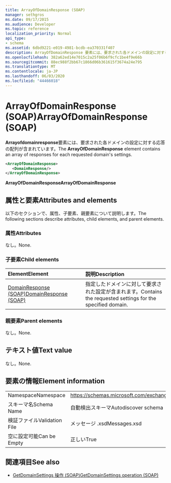 ```yaml
---
title: ArrayOfDomainResponse (SOAP)
manager: sethgros
ms.date: 09/17/2015
ms.audience: Developer
ms.topic: reference
localization_priority: Normal
api_type:
- schema
ms.assetid: 6dbd9221-e019-4981-bcdb-ea370331f407
description: ArrayOfDomainResponse 要素には、要求された各ドメインの設定に対する応答の配列が含まれています。
ms.openlocfilehash: 382a62ed14e7015c2a25f06b6f9cfc1be4f9e66b
ms.sourcegitcommit: 88ec988f2bb67c1866d06b361615f3674a24e795
ms.translationtype: MT
ms.contentlocale: ja-JP
ms.lasthandoff: 06/03/2020
ms.locfileid: "44466018"
---
```

# <a name="arrayofdomainresponse-soap"></a><span data-ttu-id="a7cf2-103">ArrayOfDomainResponse (SOAP)</span><span class="sxs-lookup"><span data-stu-id="a7cf2-103">ArrayOfDomainResponse (SOAP)</span></span>

<span data-ttu-id="a7cf2-104">**Arrayofdomainresponse**要素には、要求された各ドメインの設定に対する応答の配列が含まれています。</span><span class="sxs-lookup"><span data-stu-id="a7cf2-104">The **ArrayOfDomainResponse** element contains an array of responses for each requested domain's settings.</span></span> 
  
```XML
<ArrayOfDomainResponse>
   <DomainResponse/>
</ArrayOfDomainResponse>
```

 <span data-ttu-id="a7cf2-105">**ArrayOfDomainResponse**</span><span class="sxs-lookup"><span data-stu-id="a7cf2-105">**ArrayOfDomainResponse**</span></span>
## <a name="attributes-and-elements"></a><span data-ttu-id="a7cf2-106">属性と要素</span><span class="sxs-lookup"><span data-stu-id="a7cf2-106">Attributes and elements</span></span>

<span data-ttu-id="a7cf2-107">以下のセクションで、属性、子要素、親要素について説明します。</span><span class="sxs-lookup"><span data-stu-id="a7cf2-107">The following sections describe attributes, child elements, and parent elements.</span></span>
  
### <a name="attributes"></a><span data-ttu-id="a7cf2-108">属性</span><span class="sxs-lookup"><span data-stu-id="a7cf2-108">Attributes</span></span>

<span data-ttu-id="a7cf2-109">なし。</span><span class="sxs-lookup"><span data-stu-id="a7cf2-109">None.</span></span>
  
### <a name="child-elements"></a><span data-ttu-id="a7cf2-110">子要素</span><span class="sxs-lookup"><span data-stu-id="a7cf2-110">Child elements</span></span>

|<span data-ttu-id="a7cf2-111">**Element**</span><span class="sxs-lookup"><span data-stu-id="a7cf2-111">**Element**</span></span>|<span data-ttu-id="a7cf2-112">**説明**</span><span class="sxs-lookup"><span data-stu-id="a7cf2-112">**Description**</span></span>|
|:-----|:-----|
|[<span data-ttu-id="a7cf2-113">DomainResponse (SOAP)</span><span class="sxs-lookup"><span data-stu-id="a7cf2-113">DomainResponse (SOAP)</span></span>](domainresponse-soap.md) <br/> |<span data-ttu-id="a7cf2-114">指定したドメインに対して要求された設定が含まれます。</span><span class="sxs-lookup"><span data-stu-id="a7cf2-114">Contains the requested settings for the specified domain.</span></span>  <br/> |
   
### <a name="parent-elements"></a><span data-ttu-id="a7cf2-115">親要素</span><span class="sxs-lookup"><span data-stu-id="a7cf2-115">Parent elements</span></span>

<span data-ttu-id="a7cf2-116">なし。</span><span class="sxs-lookup"><span data-stu-id="a7cf2-116">None.</span></span>
  
## <a name="text-value"></a><span data-ttu-id="a7cf2-117">テキスト値</span><span class="sxs-lookup"><span data-stu-id="a7cf2-117">Text value</span></span>

<span data-ttu-id="a7cf2-118">なし。</span><span class="sxs-lookup"><span data-stu-id="a7cf2-118">None.</span></span>
  
## <a name="element-information"></a><span data-ttu-id="a7cf2-119">要素の情報</span><span class="sxs-lookup"><span data-stu-id="a7cf2-119">Element information</span></span>

|||
|:-----|:-----|
|<span data-ttu-id="a7cf2-120">Namespace</span><span class="sxs-lookup"><span data-stu-id="a7cf2-120">Namespace</span></span>  <br/> |https://schemas.microsoft.com/exchange/2010/Autodiscover  <br/> |
|<span data-ttu-id="a7cf2-121">スキーマ名</span><span class="sxs-lookup"><span data-stu-id="a7cf2-121">Schema Name</span></span>  <br/> |<span data-ttu-id="a7cf2-122">自動検出スキーマ</span><span class="sxs-lookup"><span data-stu-id="a7cf2-122">Autodiscover schema</span></span>  <br/> |
|<span data-ttu-id="a7cf2-123">検証ファイル</span><span class="sxs-lookup"><span data-stu-id="a7cf2-123">Validation File</span></span>  <br/> |<span data-ttu-id="a7cf2-124">メッセージ .xsd</span><span class="sxs-lookup"><span data-stu-id="a7cf2-124">Messages.xsd</span></span>  <br/> |
|<span data-ttu-id="a7cf2-125">空に設定可能</span><span class="sxs-lookup"><span data-stu-id="a7cf2-125">Can be Empty</span></span>  <br/> |<span data-ttu-id="a7cf2-126">正しい</span><span class="sxs-lookup"><span data-stu-id="a7cf2-126">True</span></span>  <br/> |
   
## <a name="see-also"></a><span data-ttu-id="a7cf2-127">関連項目</span><span class="sxs-lookup"><span data-stu-id="a7cf2-127">See also</span></span>

- [<span data-ttu-id="a7cf2-128">GetDomainSettings 操作 (SOAP)</span><span class="sxs-lookup"><span data-stu-id="a7cf2-128">GetDomainSettings operation (SOAP)</span></span>](getdomainsettings-operation-soap.md)

